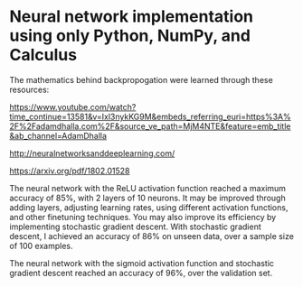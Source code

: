 # Neural network implementation using only Python, NumPy, and Calculus

The mathematics behind backpropogation were learned through these resources:

https://www.youtube.com/watch?time_continue=13581&v=Ixl3nykKG9M&embeds_referring_euri=https%3A%2F%2Fadamdhalla.com%2F&source_ve_path=MjM4NTE&feature=emb_title&ab_channel=AdamDhalla

http://neuralnetworksanddeeplearning.com/

https://arxiv.org/pdf/1802.01528

The neural network with the ReLU activation function reached a maximum accuracy of 85%, with 2 layers of 10 neurons. It may be improved through adding layers, adjusting learning rates, using different activation functions, and other finetuning techniques. You may also improve its efficiency by implementing stochastic gradient descent. With stochastic gradient descent, I achieved an accuracy of 86% on unseen data, over a sample size of 100 examples.

The neural network with the sigmoid activation function and stochastic gradient descent reached an accuracy of 96%, over the validation set. 